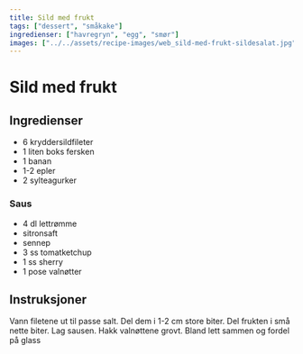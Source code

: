 ```yaml
---
title: Sild med frukt
tags: ["dessert", "småkake"]
ingredienser: ["havregryn", "egg", "smør"]
images: ["../../assets/recipe-images/web_sild-med-frukt-sildesalat.jpg"]
---
```


# Sild med frukt

## Ingredienser

- 6 kryddersildfileter
- 1 liten boks fersken
- 1 banan
- 1-2 epler
- 2 sylteagurker

### Saus

- 4 dl lettrømme
- sitronsaft
- sennep
- 3 ss tomatketchup
- 1 ss sherry
- 1 pose valnøtter

## Instruksjoner

Vann filetene ut til passe salt. Del dem i 1-2 cm store biter. Del frukten i små nette biter. Lag sausen. Hakk valnøttene grovt. Bland lett sammen og fordel på glass
